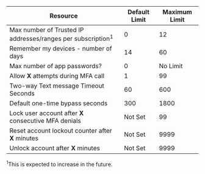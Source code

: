 | Resource | Default Limit | Maximum Limit |
| --- | --- | --- |
| Max number of Trusted IP addresses/ranges</a> per subscription<sup>1</sup> |0 |12 |
| Remember my devices - number of days |14 |60 |
| Max number of app passwords? |0 |No Limit |
| Allow **X** attempts during MFA call |1 |99 |
| Two-way Text message Timeout Seconds |60 |600 |
| Default one-time bypass seconds |300 |1800 |
| Lock user account after **X** consecutive MFA denials |Not Set |99 |
| Reset account lockout counter after **X** minutes |Not Set |9999 |
| Unlock account after **X** minutes |Not Set |9999 |

<sup>1</sup>This is expected to increase in the future.

